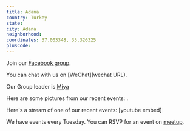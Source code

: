 ```yaml
---
title: Adana
country: Turkey
state: 
city: Adana
neighborhood: 
coordinates: 37.003348, 35.326325
plusCode:
---
```

Join our [Facebook group](https://www.facebook.com/groups/free.code.camp.adana).

You can chat with us on [WeChat](wechat URL).

Our Group leader is [Miya](freecodecamp.org/miya)

Here are some pictures from our recent events:
![]().

Here's a stream of one of our recent events:
[youtube embed]

We have events every Tuesday. You can RSVP for an event on [meetup](meetupurl).
